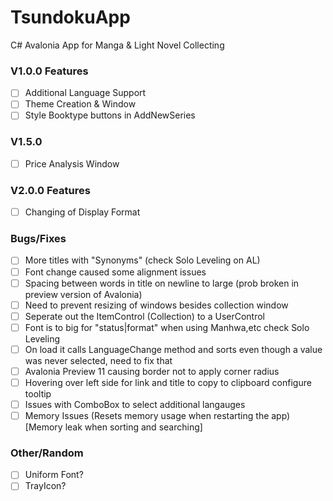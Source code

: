 # TsundokuApp
C# Avalonia App for Manga &amp; Light Novel Collecting

### V1.0.0 Features
- [ ] Additional Language Support
- [ ] Theme Creation & Window
- [ ] Style Booktype buttons in AddNewSeries

### V1.5.0
- [ ] Price Analysis Window

### V2.0.0 Features
- [ ] Changing of Display Format

### Bugs/Fixes
- [ ] More titles with "Synonyms" (check Solo Leveling on AL)
- [ ] Font change caused some alignment issues
- [ ] Spacing between words in title on newline to large (prob broken in preview version of Avalonia)
- [ ] Need to prevent resizing of windows besides collection window
- [ ] Seperate out the ItemControl (Collection) to a UserControl
- [ ] Font is to big for "status|format" when using Manhwa,etc check Solo Leveling
- [ ] On load it calls LanguageChange method and sorts even though a value was never selected, need to fix that
- [ ] Avalonia Preview 11 causing border not to apply corner radius
- [ ] Hovering over left side for link and title to copy to clipboard configure tooltip
- [ ] Issues with ComboBox to select additional langauges
- [ ] Memory Issues (Resets memory usage when restarting the app) [Memory leak when sorting and searching]

### Other/Random
- [ ] Uniform Font?
- [ ] TrayIcon?
